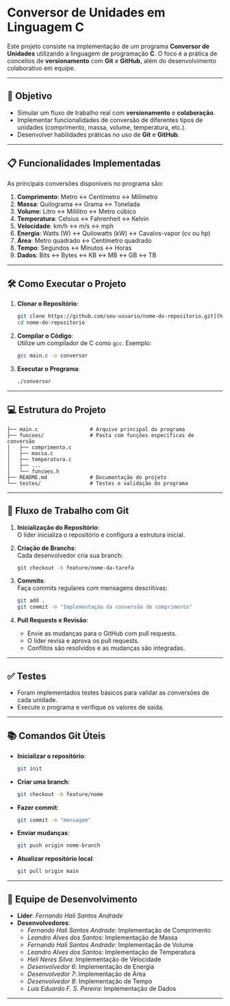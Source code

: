 # Conversor de Unidades em Linguagem C

Este projeto consiste na implementação de um programa **Conversor de Unidades** utilizando a linguagem de programação **C**. O foco é a prática de conceitos de **versionamento** com **Git** e **GitHub**, além do desenvolvimento colaborativo em equipe.

---

## 🚀 Objetivo

- Simular um fluxo de trabalho real com **versionamento** e **colaboração**.
- Implementar funcionalidades de conversão de diferentes tipos de unidades (comprimento, massa, volume, temperatura, etc.).
- Desenvolver habilidades práticas no uso de **Git** e **GitHub**.

---

## 📋 Funcionalidades Implementadas

As principais conversões disponíveis no programa são:

1. **Comprimento**: Metro ↔ Centímetro ↔ Milímetro  
2. **Massa**: Quilograma ↔ Grama ↔ Tonelada  
3. **Volume**: Litro ↔ Mililitro ↔ Metro cúbico  
4. **Temperatura**: Celsius ↔ Fahrenheit ↔ Kelvin  
5. **Velocidade**: km/h ↔ m/s ↔ mph  
6. **Energia**: Watts (W) ↔ Quilowatts (kW) ↔ Cavalos-vapor (cv ou hp)  
7. **Área**: Metro quadrado ↔ Centímetro quadrado  
8. **Tempo**: Segundos ↔ Minutos ↔ Horas  
9. **Dados**: Bits ↔ Bytes ↔ KB ↔ MB ↔ GB ↔ TB  

---

## 🛠️ Como Executar o Projeto

1. **Clonar o Repositório**:  
   ```bash
   git clone https://github.com/seu-usuario/nome-do-repositorio.git](https://github.com/fernandohali/Embarcatech-Tarefas.git
   cd nome-do-repositorio
   ```

2. **Compilar o Código**:  
   Utilize um compilador de C como `gcc`. Exemplo:  
   ```bash
   gcc main.c -o conversor
   ```

3. **Executar o Programa**:  
   ```bash
   ./conversor
   ```

---

## 💻 Estrutura do Projeto

```
├── main.c                 # Arquivo principal do programa
├── funcoes/               # Pasta com funções específicas de conversão
│   ├── comprimento.c
│   ├── massa.c
│   ├── temperatura.c
│   ├── ...
│   └── funcoes.h
├── README.md              # Documentação do projeto
└── testes/                # Testes e validação do programa
```

---

## 🚦 Fluxo de Trabalho com Git

1. **Inicialização do Repositório**:  
   O líder inicializa o repositório e configura a estrutura inicial.

2. **Criação de Branchs**:  
   Cada desenvolvedor cria sua branch:  
   ```bash
   git checkout -b feature/nome-da-tarefa
   ```

3. **Commits**:  
   Faça commits regulares com mensagens descritivas:  
   ```bash
   git add .
   git commit -m "Implementação da conversão de comprimento"
   ```

4. **Pull Requests e Revisão**:  
   - Envie as mudanças para o GitHub com pull requests.  
   - O líder revisa e aprova os pull requests.  
   - Conflitos são resolvidos e as mudanças são integradas.

---

## ✅ Testes

- Foram implementados testes básicos para validar as conversões de cada unidade.  
- Execute o programa e verifique os valores de saída.

---

## 📚 Comandos Git Úteis

- **Inicializar o repositório**:  
   ```bash
   git init
   ```

- **Criar uma branch**:  
   ```bash
   git checkout -b feature/nome
   ```

- **Fazer commit**:  
   ```bash
   git commit -m "mensagem"
   ```

- **Enviar mudanças**:  
   ```bash
   git push origin nome-branch
   ```

- **Atualizar repositório local**:  
   ```bash
   git pull origin main
   ```

---

## 👥 Equipe de Desenvolvimento

- **Líder**: *Fernando Hali Santos Andrade*  
- **Desenvolvedores**:
   - *Fernando Hali Santos Andrade*: Implementação de Comprimento  
   - *Leandro Alves dos Santos*: Implementação de Massa  
   - *Fernando Hali Santos Andrade*: Implementação de Volume  
   - *Leandro Alves dos Santos*: Implementação de Temperatura  
   - *Heli Neres Silva*: Implementação de Velocidade  
   - *Desenvolvedor 6*: Implementação de Energia  
   - *Desenvolvedor 7*: Implementação de Área  
   - *Desenvolvedor 8*: Implementação de Tempo  
   - *Luis Eduardo F. S. Pereira*: Implementação de Dados  

---
